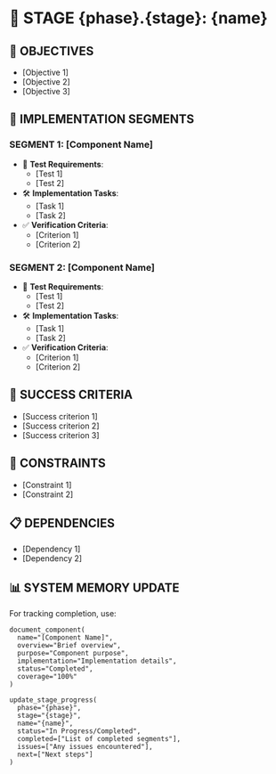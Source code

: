 # 🚧 STAGE {phase}.{stage}: {name}

## 📝 OBJECTIVES
- [Objective 1]
- [Objective 2]
- [Objective 3]

## 🔧 IMPLEMENTATION SEGMENTS

### SEGMENT 1: [Component Name]
* 📝 **Test Requirements**:
  - [Test 1]
  - [Test 2]
* 🛠️ **Implementation Tasks**:
  - [Task 1]
  - [Task 2]
* ✅ **Verification Criteria**:
  - [Criterion 1]
  - [Criterion 2]

### SEGMENT 2: [Component Name]
* 📝 **Test Requirements**:
  - [Test 1]
  - [Test 2]
* 🛠️ **Implementation Tasks**:
  - [Task 1]
  - [Task 2]
* ✅ **Verification Criteria**:
  - [Criterion 1]
  - [Criterion 2]

## 🎯 SUCCESS CRITERIA
- [Success criterion 1]
- [Success criterion 2]
- [Success criterion 3]

## 🚫 CONSTRAINTS
- [Constraint 1]
- [Constraint 2]

## 📋 DEPENDENCIES
- [Dependency 1]
- [Dependency 2]

## 📊 SYSTEM MEMORY UPDATE
For tracking completion, use:

```
document_component(
  name="[Component Name]",
  overview="Brief overview",
  purpose="Component purpose",
  implementation="Implementation details",
  status="Completed",
  coverage="100%"
)

update_stage_progress(
  phase="{phase}",
  stage="{stage}",
  name="{name}",
  status="In Progress/Completed",
  completed=["List of completed segments"],
  issues=["Any issues encountered"],
  next=["Next steps"]
)
```
